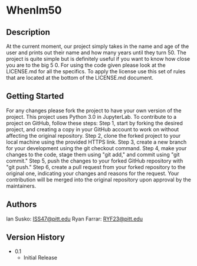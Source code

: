 
# WhenIm50

## Description
At the current moment, our project simply takes in the name and age of the user and prints out their name and how many years until they turn 50. The project is quite simple but is definitely useful if you want to know how close you are to the big 5 0. For using the code given please look at the LICENSE.md for all the specifics. To apply the license use this set of rules that are located at the bottom of the LICENSE.md document. 

## Getting Started

For any changes please fork the project to have your own version of the project. This project uses Python 3.0 in JupyterLab. 
To contribute to a project on GitHub, follow these steps: 
Step 1, start by forking the desired project, and creating a copy in your GitHub account to work on without affecting the original repository. 
Step 2, clone the forked project to your local machine using the provided HTTPS link. 
Step 3, create a new branch for your development using the git checkout command. 
Step 4, make your changes to the code, stage them using "git add," and commit using "git commit." 
Step 5, push the changes to your forked GitHub repository with "git push." 
Step 6, create a pull request from your forked repository to the original one, indicating your changes and reasons for the request. Your contribution will be merged into the original repository upon approval by the maintainers.

## Authors

Ian Susko: ISS47@pitt.edu
Ryan Farrar: RYF23@pitt.edu

## Version History

* 0.1
    * Initial Release

